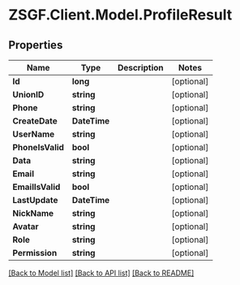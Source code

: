 # ZSGF.Client.Model.ProfileResult

## Properties

Name | Type | Description | Notes
------------ | ------------- | ------------- | -------------
**Id** | **long** |  | [optional] 
**UnionID** | **string** |  | [optional] 
**Phone** | **string** |  | [optional] 
**CreateDate** | **DateTime** |  | [optional] 
**UserName** | **string** |  | [optional] 
**PhoneIsValid** | **bool** |  | [optional] 
**Data** | **string** |  | [optional] 
**Email** | **string** |  | [optional] 
**EmailIsValid** | **bool** |  | [optional] 
**LastUpdate** | **DateTime** |  | [optional] 
**NickName** | **string** |  | [optional] 
**Avatar** | **string** |  | [optional] 
**Role** | **string** |  | [optional] 
**Permission** | **string** |  | [optional] 

[[Back to Model list]](../../README.md#documentation-for-models) [[Back to API list]](../../README.md#documentation-for-api-endpoints) [[Back to README]](../../README.md)


